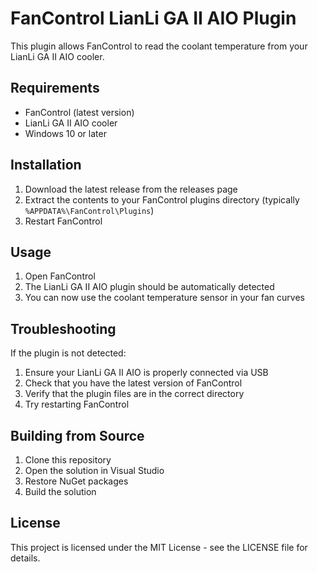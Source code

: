 # FanControl LianLi GA II AIO Plugin

This plugin allows FanControl to read the coolant temperature from your LianLi GA II AIO cooler.

## Requirements

- FanControl (latest version)
- LianLi GA II AIO cooler
- Windows 10 or later

## Installation

1. Download the latest release from the releases page
2. Extract the contents to your FanControl plugins directory (typically `%APPDATA%\FanControl\Plugins`)
3. Restart FanControl

## Usage

1. Open FanControl
2. The LianLi GA II AIO plugin should be automatically detected
3. You can now use the coolant temperature sensor in your fan curves

## Troubleshooting

If the plugin is not detected:
1. Ensure your LianLi GA II AIO is properly connected via USB
2. Check that you have the latest version of FanControl
3. Verify that the plugin files are in the correct directory
4. Try restarting FanControl

## Building from Source

1. Clone this repository
2. Open the solution in Visual Studio
3. Restore NuGet packages
4. Build the solution

## License

This project is licensed under the MIT License - see the LICENSE file for details. 